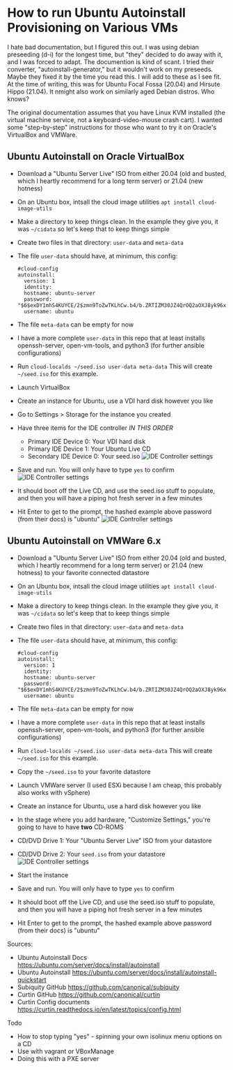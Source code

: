 # How to run Ubuntu Autoinstall Provisioning on Various VMs

I hate bad documentation, but I figured this out.  I was using debian preseeding (d-i) for the longest time, but "they" decided to do away with it, and I was forced to adapt.  The documention is kind of scant.  I tried their converter, "autoinstall-generator," but it wouldn't work on my preseeds. Maybe they fixed it by the time you read this.  I will add to these as I see fit.  At the time of writing, this was for Ubuntu Focal Fossa (20.04) and Hirsute Hippo (21.04). It nmight also work on similarly aged Debian distros.  Who knows? 

The original documentation assumes that you have Linux KVM installed (the virtual machine service, not a keyboard-video-mouse crash cart).  I wanted some "step-by-step" instructions for those who want to try it on Oracle's VirtualBox and VMWare.

## Ubuntu Autoinstall on Oracle VirtualBox

* Download a "Ubuntu Server Live" ISO from either 20.04 (old and busted, which I heartly recommend for a long term server) or 21.04 (new hotness)
* On an Ubuntu box, intsall the cloud image utilities `apt install cloud-image-utils`
* Make a directory to keep things clean. In the example they give you, it was `~/cidata` so let's keep that to keep things simple
* Create two files in that directory: `user-data` and `meta-data`
* The file `user-data` should have, at minimum, this config:

      #cloud-config
      autoinstall:
        version: 1
        identity:
        hostname: ubuntu-server
        password: "$6$exDY1mhS4KUYCE/2$zmn9ToZwTKLhCw.b4/b.ZRTIZM30JZ4QrOQ2aOXJ8yk96xpcCof0kxKwuX1kqLG/ygbJ1f8wxED22bTL4F46P0"
        username: ubuntu

* The file `meta-data` can be empty for now
* I have a more complete `user-data` in this repo that at least installs openssh-server, open-vm-tools, and python3 (for further ansible configurations)
* Run `cloud-localds ~/seed.iso user-data meta-data` This will create `~/seed.iso` for this example.
* Launch VirtualBox
* Create an instance for Ubuntu, use a VDI hard disk however you like
* Go to Settings > Storage for the instance you created
* Have three items for the IDE controller *IN THIS ORDER*
  * Primary IDE Device 0: Your VDI hard disk
  * Primary IDE Device 1: Your Ubuntu Live CD
  * Secondary IDE Device 0: Your seed.iso
![IDE Controller settings](Preeseed%20ISO%20Test%20Clone%20-%20Settings_893.png)
* Save and run.  You will only have to type `yes` to confirm
![IDE Controller settings](Preeseed%20ISO%20Test%20Clone%20%5BRunning%5D%20-%20Oracle%20VM%20VirtualBox_894.png)
* It should boot off the Live CD, and use the seed.iso stuff to populate, and then you will have a piping hot fresh server in a few minutes
* Hit Enter to get to the prompt, the hashed example above password (from their docs) is "ubuntu"
![IDE Controller settings](Preeseed%20ISO%20Test%20Clone%20%5BRunning%5D%20-%20Oracle%20VM%20VirtualBox_895.png)

## Ubuntu Autoinstall on VMWare 6.x

* Download a "Ubuntu Server Live" ISO from either 20.04 (old and busted, which I heartly recommend for a long term server) or 21.04 (new hotness) to your favorite connected datastore
* On an Ubuntu box, intsall the cloud image utilities `apt install cloud-image-utils`
* Make a directory to keep things clean. In the example they give you, it was `~/cidata` so let's keep that to keep things simple
* Create two files in that directory: `user-data` and `meta-data`
* The file `user-data` should have, at minimum, this config:

      #cloud-config
      autoinstall:
        version: 1
        identity:
        hostname: ubuntu-server
        password: "$6$exDY1mhS4KUYCE/2$zmn9ToZwTKLhCw.b4/b.ZRTIZM30JZ4QrOQ2aOXJ8yk96xpcCof0kxKwuX1kqLG/ygbJ1f8wxED22bTL4F46P0"
        username: ubuntu

* The file `meta-data` can be empty for now
* I have a more complete `user-data` in this repo that at least installs openssh-server, open-vm-tools, and python3 (for further ansible configurations)
* Run `cloud-localds ~/seed.iso user-data meta-data` This will create `~/seed.iso` for this example.
* Copy the `~/seed.iso` to your favorite datastore
* Launch VMWare server (I used ESXi because I am cheap, this probably also works with vSphere)
* Create an instance for Ubuntu, use a hard disk however you like
* In the stage where you add hardware, "Customize Settings," you're going to have to have **two** CD-ROMS
* CD/DVD Drive 1: Your "Ubuntu Server Live" ISO from your datastore
* CD/DVD Drive 2: Your `seed.iso` from your datastore
![IDE Controller settings](vmware-customize-settings.png)
* Start the instance
* Save and run.  You will only have to type `yes` to confirm
* It should boot off the Live CD, and use the seed.iso stuff to populate, and then you will have a piping hot fresh server in a few minutes
* Hit Enter to get to the prompt, the hashed example above password (from their docs) is "ubuntu"

Sources: 
* Ubuntu Autoinstall Docs https://ubuntu.com/server/docs/install/autoinstall
* Ubuntu Autoinstall https://ubuntu.com/server/docs/install/autoinstall-quickstart
* Subiquity GitHub https://github.com/canonical/subiquity
* Curtin GitHub https://github.com/canonical/curtin
* Curtin Config documents https://curtin.readthedocs.io/en/latest/topics/config.html

Todo
- How to stop typing "yes" - spinning your own isolinux menu options on a CD
- Use with vagrant or VBoxManage
- Doing this with a PXE server
